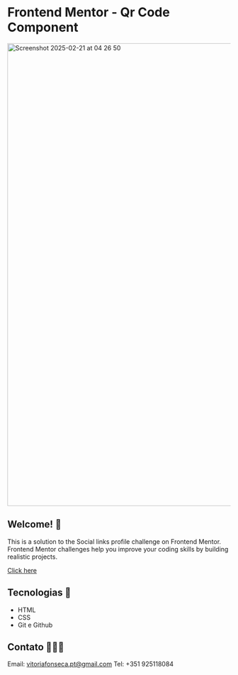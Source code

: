 # Frontend Mentor - Qr Code Component

<img width="1044" alt="Screenshot 2025-02-21 at 04 26 50" src="https://github.com/user-attachments/assets/5f098880-9603-48e1-b7ff-2f113ea30a24" />

## Welcome! 🌸  
This is a solution to the Social links profile challenge on Frontend Mentor. 
Frontend Mentor challenges help you improve your coding skills by building realistic projects.

[Click here](https://fm-qr-code-component-liart.vercel.app/)

## Tecnologias 🌹

- HTML
- CSS
- Git e Github

## Contato 👩🏽‍💻

Email: vitoriafonseca.pt@gmail.com
Tel: +351 925118084
